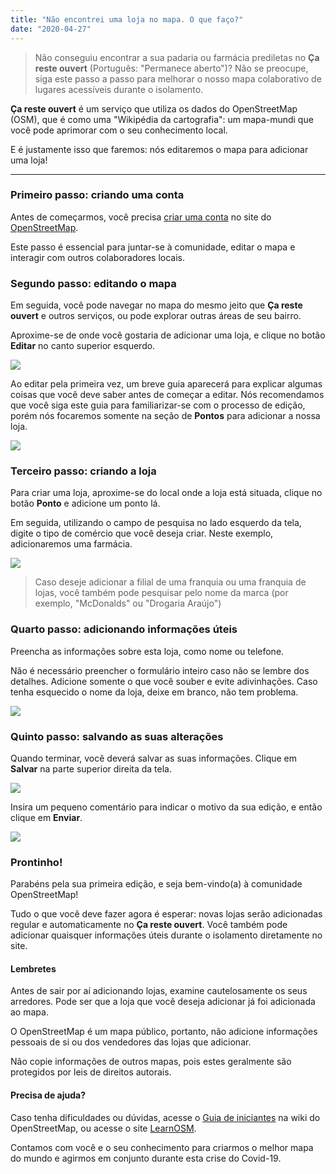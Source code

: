```yaml
---
title: "Não encontrei uma loja no mapa. O que faço?"
date: "2020-04-27"
---
```


> Não conseguiu encontrar a sua padaria ou farmácia prediletas no **Ça reste ouvert** (Português: "Permanece aberto")? Não se preocupe, siga este passo a passo para melhorar o nosso mapa colaborativo de lugares acessíveis durante o isolamento.

**Ça reste ouvert** é um serviço que utiliza os dados do OpenStreetMap (OSM), que é como uma "Wikipédia da cartografia": um mapa-mundi que você pode aprimorar com o seu conhecimento local.

E é justamente isso que faremos: nós editaremos o mapa para adicionar uma loja!

---

### Primeiro passo: criando uma conta

Antes de começarmos, você precisa [criar uma conta](https://osm.org/user/new) no site do [OpenStreetMap](https://openstreetmap.org).

Este passo é essencial para juntar-se à comunidade, editar o mapa e interagir com outros colaboradores locais.

### Segundo passo: editando o mapa

Em seguida, você pode navegar no mapa do mesmo jeito que **Ça reste ouvert** e outros serviços, ou pode explorar outras áreas de seu bairro.

Aproxime-se de onde você gostaria de adicionar uma loja, e clique no botão **Editar** no canto superior esquerdo.

![](~/assets/pt-BR/1_Bem-vindo_ao_OSM.png)

Ao editar pela primeira vez, um breve guia aparecerá para explicar algumas coisas que você deve saber antes de começar a editar. Nós recomendamos que você siga este guia para familiarizar-se com o processo de edição, porém nós focaremos somente na seção de **Pontos** para adicionar a nossa loja.

![](~/assets/pt-BR/2_Pontos.png)

### Terceiro passo: criando a loja

Para criar uma loja, aproxime-se do local onde a loja está situada, clique no botão **Ponto** e adicione um ponto lá.

Em seguida, utilizando o campo de pesquisa no lado esquerdo da tela, digite o tipo de comércio que você deseja criar. Neste exemplo, adicionaremos uma farmácia.

![](~/assets/pt-BR/3_Tipo_de_comercio.png)

> Caso deseje adicionar a filial de uma franquia ou uma franquia de lojas, você também pode pesquisar pelo nome da marca (por exemplo, "McDonalds" ou "Drogaria Araújo")

### Quarto passo: adicionando informações úteis

Preencha as informações sobre esta loja, como nome ou telefone.

Não é necessário preencher o formulário inteiro caso não se lembre dos detalhes. Adicione somente o que você souber e evite adivinhações. Caso tenha esquecido o nome da loja, deixe em branco, não tem problema.

![](~/assets/pt-BR/4_Editar_elemento.png)

### Quinto passo: salvando as suas alterações

Quando terminar, você deverá salvar as suas informações. Clique em **Salvar** na parte superior direita da tela.

![](~/assets/pt-BR/5_Salvar.png)

Insira um pequeno comentário para indicar o motivo da sua edição, e então clique em **Enviar**.

![](~/assets/pt-BR/6_Enviar.png)

### Prontinho!

Parabéns pela sua primeira edição, e seja bem-vindo(a) à comunidade OpenStreetMap!

Tudo o que você deve fazer agora é esperar: novas lojas serão adicionadas regular e automaticamente no **Ça reste ouvert**. Você também pode adicionar quaisquer informações úteis durante o isolamento diretamente no site.

#### Lembretes

Antes de sair por aí adicionando lojas, examine cautelosamente os seus arredores. Pode ser que a loja que você deseja adicionar já foi adicionada ao mapa.

O OpenStreetMap é um mapa público, portanto, não adicione informações pessoais de si ou dos vendedores das lojas que adicionar.

Não copie informações de outros mapas, pois estes geralmente são protegidos por leis de direitos autorais.

#### Precisa de ajuda?

Caso tenha dificuldades ou dúvidas, acesse o [Guia de iniciantes](https://wiki.openstreetmap.org/wiki/Pt:Beginners%27_guide) na wiki do OpenStreetMap, ou acesse o site [LearnOSM](https://learnosm.org/pt/beginner/).

Contamos com você e o seu conhecimento para criarmos o melhor mapa do mundo e agirmos em conjunto durante esta crise do Covid-19.
